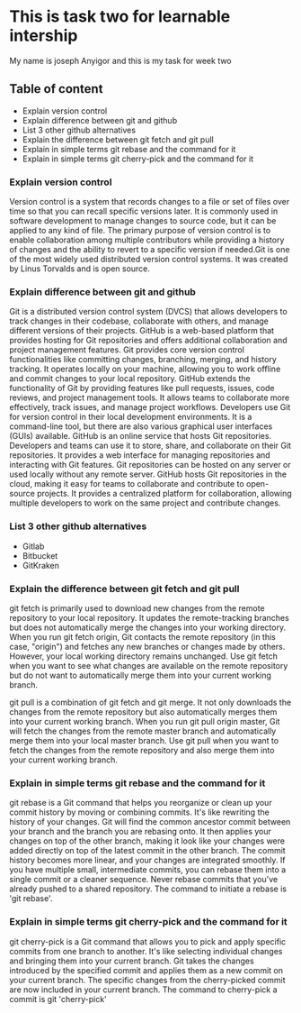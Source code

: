 # This is task two for learnable intership

My name is joseph Anyigor and this is my task for week two

## Table of content
- Explain version control
- Explain difference between git and github
- List 3 other github alternatives
- Explain the difference between git fetch and git pull
- Explain in simple terms git rebase and the command for it
- Explain in simple terms git cherry-pick and the command for it

### Explain version control


Version control is a system that records changes to a file or set of files over time so that you can recall specific versions later. It is commonly used in software development to manage changes to source code, but it can be applied to any kind of file. The primary purpose of version control is to enable collaboration among multiple contributors while providing a history of changes and the ability to revert to a specific version if needed.Git is one of the most widely used distributed version control systems. It was created by Linus Torvalds and is open source.

### Explain difference between git and github

Git is a distributed version control system (DVCS) that allows developers to track changes in their codebase, collaborate with others, and manage different versions of their projects.
GitHub is a web-based platform that provides hosting for Git repositories and offers additional collaboration and project management features.
Git provides core version control functionalities like committing changes, branching, merging, and history tracking.
It operates locally on your machine, allowing you to work offline and commit changes to your local repository.
GitHub extends the functionality of Git by providing features like pull requests, issues, code reviews, and project management tools.
It allows teams to collaborate more effectively, track issues, and manage project workflows.
Developers use Git for version control in their local development environments.
It is a command-line tool, but there are also various graphical user interfaces (GUIs) available.
GitHub is an online service that hosts Git repositories. Developers and teams can use it to store, share, and collaborate on their Git repositories.
It provides a web interface for managing repositories and interacting with Git features.
Git repositories can be hosted on any server or used locally without any remote server.
GitHub hosts Git repositories in the cloud, making it easy for teams to collaborate and contribute to open-source projects.
It provides a centralized platform for collaboration, allowing multiple developers to work on the same project and contribute changes.

### List 3 other github alternatives

- Gitlab
- Bitbucket
- GitKraken

### Explain the difference between git fetch and git pull

git fetch is primarily used to download new changes from the remote repository to your local repository. It updates the remote-tracking branches but does not automatically merge the changes into your working directory. 
When you run git fetch origin, Git contacts the remote repository (in this case, "origin") and fetches any new branches or changes made by others. However, your local working directory remains unchanged. 
Use git fetch when you want to see what changes are available on the remote repository but do not want to automatically merge them into your current working branch.

git pull is a combination of git fetch and git merge. It not only downloads the changes from the remote repository but also automatically merges them into your current working branch. 
When you run git pull origin master, Git will fetch the changes from the remote master branch and automatically merge them into your local master branch.
Use git pull when you want to fetch the changes from the remote repository and also merge them into your current working branch. 

### Explain in simple terms git rebase and the command for it

git rebase is a Git command that helps you reorganize or clean up your commit history by moving or combining commits. It's like rewriting the history of your changes.
Git will find the common ancestor commit between your branch and the branch you are rebasing onto.
It then applies your changes on top of the other branch, making it look like your changes were added directly on top of the latest commit in the other branch.
The commit history becomes more linear, and your changes are integrated smoothly.
If you have multiple small, intermediate commits, you can rebase them into a single commit or a cleaner sequence. Never rebase commits that you've already pushed to a shared repository.
The command to initiate a rebase is 'git rebase'.

### Explain in simple terms git cherry-pick and the command for it

git cherry-pick is a Git command that allows you to pick and apply specific commits from one branch to another. It's like selecting individual changes and bringing them into your current branch. Git takes the changes introduced by the specified commit and applies them as a new commit on your current branch.
The specific changes from the cherry-picked commit are now included in your current branch.
The command to cherry-pick a commit is git 'cherry-pick'
